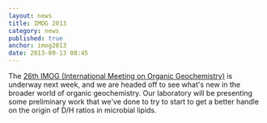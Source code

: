 ```yaml
---
layout: news
title: IMOG 2013
category: news 
published: true 
anchor: imog2013
date: 2013-09-13 08:45
---
```


The [26th IMOG (International Meeting on Organic Geochemistry)](http://www.imog2013.org/) is underway next week, and we are headed off to see what's new in the broader world of organic geochemistry. Our laboratory will be presenting some preliminary work that we've done to try to start to get a better handle on the origin of D/H ratios in microbial lipids.